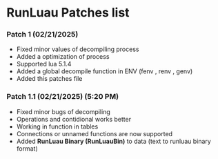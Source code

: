 # RunLuau Patches list

### Patch 1 (02/21/2025)
- Fixed minor values of decompiling process
- Added a optimization of process
- Supported lua 5.1.4
- Added a global decompile function in ENV (fenv , renv , genv)
- Added this patches file

### Patch 1.1 (02/21/2025) (5:20 PM)
- Fixed minor bugs of decompiling
- Operations and contidional works better
- Working in function in tables
- Connections or unnamed functions are now supported
- Added **RunLuau Binary (RunLuauBin)** to data (text to runluau binary format)